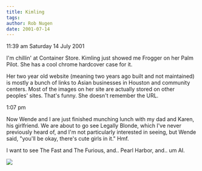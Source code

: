 ```yaml
---
title: Kimling
tags: 
author: Rob Nugen
date: 2001-07-14
---
```


<p class=date>11:39 am Saturday 14 July 2001</p>

<p>I'm chillin' at Container Store.  Kimling just
showed me Frogger on her Palm Pilot.  She has a cool
chrome hardcover case for it.</p>

<p>Her two year old website (meaning two years ago
built and not maintained) is mostly a bunch of links
to Asian businesses in Houston and community centers. 
Most of the images on her site are actually stored on
other peoples' sites.  That's funny.  She doesn't
remember the URL.</p>

<p class=date>1:07 pm</p>

<p>Now Wende and I are just finished munching lunch
with my dad and Karen, his girlfriend.  We are about
to go see Legally Blonde, which I've never previously
heard of, and I'm not particularly interested in
seeing, but Wende said, "you'll be okay, there's cute
girls in it."  Hmf.</p>

<p>I want to see The Fast and The Furious, and.. Pearl
Harbor, and..  um  AI.</p>

<p><img src="/images/rob/wL-ROB.gif"/></p>
